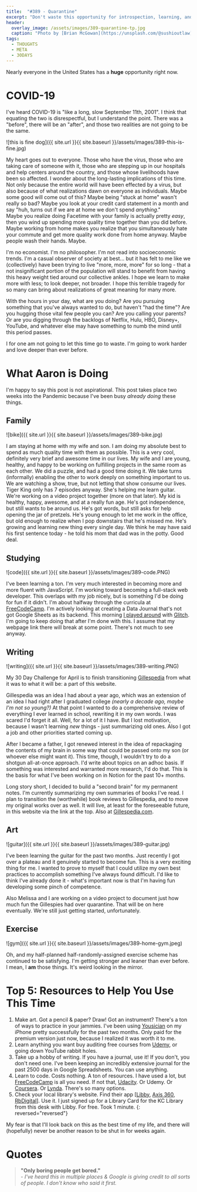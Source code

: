 ```yaml
---
title:  "#389 - Quarantine"
excerpt: "Don't waste this opportunity for introspection, learning, and personal development."
header:
  overlay_image: /assets/images/389-quarantine-tp.jpg
  caption: "Photo by [Brian McGowan](https://unsplash.com/@sushioutlaw) on [Unsplash](https://unsplash.com/)."
tags:
  - THOUGHTS
  - META
  - 30DAYS
---
```


Nearly everyone in the United States has a **huge** opportunity right now. 

# COVID-19

I've heard COVID-19 is "like a long, slow September 11th, 2001". I think that equating the two is disrespectful, but I understand the point. There was a "before", there will be an "after", and those two realities are not going to be the same.

![this is fine dog]({{ site.url }}{{ site.baseurl }}/assets/images/389-this-is-fine.jpg)

My heart goes out to everyone. Those who have the virus, those who are taking care of someone with it, those who are stepping up in our hospitals and help centers around the country, and those whose livelihoods have been so affected. I wonder about the long-lasting implications of this time. Not only because the entire world will have been effected by a virus, but also because of what realizations dawn on everyone as individuals. Maybe some good will come out of this?
Maybe being "stuck at home" wasn't really so bad? Maybe you look at your credit card statement in a month and say "huh, turns out if we are at home we don't spend *anything*."  
Maybe you realize doing Facetime with your family is actually pretty *easy*, then you wind up spending more quality time together than you did before.  
Maybe working from home makes you realize that you simultaneously hate your commute and get more quality work done from home anyway.
Maybe people wash their hands. Maybe.

I'm no economist. I'm no philosopher. I'm not read into socioeconomic trends. I'm a casual observer of society at best... but it has felt to me like we (collectively) have been trying to live "more, more, more" for so long - that a not insignificant portion of the population will stand to benefit from having this heavy weight tied around our collective ankles. I hope we learn to make more with less; to look deeper, not broader. I hope this terrible tragedy for so many can bring about realizations of great meaning for many more.

With the hours in your day, what are you doing? Are you pursuing something that you've always wanted to do, but haven't "had the time"? Are you hugging those vital few people you can? Are you calling your parents? Or are you digging through the backlogs of Netflix, Hulu, HBO, Disney+, YouTube, and whatever else may have something to numb the mind until this period passes.

I for one am not going to let this time go to waste. I'm going to work harder and love deeper than ever before.

# What Aaron is Doing

I'm happy to say this post is not aspirational. This post takes place two weeks into the Pandemic because I've been busy *already doing* these things.

## Family

![bike]({{ site.url }}{{ site.baseurl }}/assets/images/389-bike.jpg)

I am staying at home with my wife and son. I am doing my absolute best to spend as much quality time with them as possible. This is a very cool, definitely very brief and awesome time in our lives.
My wife and I are young, healthy, and happy to be working on fulfilling projects in the same room as each other. We did a puzzle, and had a good time doing it. We take turns (informally) enabling the other to work deeply on something important to us. We are watching a show, true, but not letting that show consume our lives. Tiger King only has 7 episodes anyway. She's helping me learn guitar. We're working on a video project together (more on that later).
My kid is healthy, happy, awesome, and at a really fun age. He's got independence, but still wants to be around us. He's got words, but still asks for help opening the jar of pretzels. He's young enough to let me work in the office, but old enough to realize when I pop downstairs that he's missed me. He's growing and learning new thing every single day. We think he may have said his first sentence today - he told his mom that dad was in the potty. Good deal.

## Studying

![code]({{ site.url }}{{ site.baseurl }}/assets/images/389-code.PNG)

I've been learning a ton. I'm very much interested in becoming more and more fluent with JavaScript. I'm working toward becoming a full-stack web developer. This overlaps with my job nicely, but is something I'd be doing for fun if it didn't. I'm about halfway through the curricula at [FreeCodeCamp](https://www.freecodecamp.org/). I'm actively looking at creating a Data Journal that's not got Google Sheets as its backend. This morning [I played around](https://quartz-nut-qcttcoafkb.glitch.me/) with [Glitch](https://glitch.com/). I'm going to keep doing that after I'm done with this. I assume that my webpage link there will break at some point. There's not much to see anyway.

## Writing

![writing]({{ site.url }}{{ site.baseurl }}/assets/images/389-writing.PNG)

My 30 Day Challenge for April is to finish transitioning [Gillespedia](http://gillespedia.com) from what it was to what it will be: a part of this website. 

Gillespedia was an idea I had about a year ago, which was an extension of an idea I had right after I graduated college *(nearly a decade ago, maybe I'm not so young?)* At that point I wanted to do a comprehensive review of everything I ever learned in school, rewriting it in my own words. I was scared I'd forget it all. Well, for a lot of it I have. But I lost motivation, because I wasn't learning *new* things - just summarizing old ones. Also I got a job and other priorities started coming up. 

After I became a father, I got renewed interest in the idea of repackaging the contents of my brain in some way that could be passed onto my son (or whoever else might want it). This time, though, I wouldn't try to do a shotgun all-at-once approach. I'd write about topics on an adhoc basis. If something was interested and warranted more research, I'd do that. This is the basis for what I've been working on in Notion for the past 10+ months.

Long story short, I decided to build a "second brain" for my permanent notes. I'm currently summarizing my own summaries of books I've read. I plan to transition the (worthwhile) book reviews to Gillespedia, and to move my original works over as well. It will live, at least for the foreseeable future, in this website via the link at the top. Also at [Gillespedia.com](http://gillespedia.com).

## Art

![guitar]({{ site.url }}{{ site.baseurl }}/assets/images/389-guitar.jpg)

I've been learning the guitar for the past two months. Just recently I got over a plateau and it genuinely started to become fun. This is a very exciting thing for me. I wanted to prove to myself that I could utilize my own best practices to accomplish something I've always found difficult. I'd like to think I've already done it - what's important now is that I'm having fun developing some pinch of competence.

Also Melissa and I are working on a video project to document just how much fun the Gillespies had over quarantine. That will be on here eventually. We're still just getting started, unfortunately.

## Exercise

![gym]({{ site.url }}{{ site.baseurl }}/assets/images/389-home-gym.jpeg)

Oh, and my half-planned half-randomly-assigned exercise scheme has continued to be satisfying. I'm getting stronger and leaner than ever before. I mean, I **am** those things. It's weird looking in the mirror.

# Top 5: Resources to Help You Use This Time

1. Make art. Got a pencil & paper? Draw! Got an instrument? There's a ton of ways to practice in your jammies. I've been using [Yousician](https://yousician.com/) on my iPhone pretty successfully for the past two months. Only paid for the premium version just now, because I realized it was worth it to me.
2. Learn anything you want buy auditing free courses from [Udemy](http://udemy.com), or going down YouTube rabbit holes.
3. Take up a hobby of writing. If you have a journal, use it! If you don't, you don't need one. I've been keeping an incredibly extensive journal for the past 2500 days in Google Spreadsheets. You can use anything.
4. Learn to code. Costs nothing. A ton of resources. I have used a lot, but [FreeCodeCamp](https://www.freecodecamp.org/) is all you need. If not that, [Udacity](http://udacity.com). Or Udemy. Or [Coursera](https://www.coursera.org/). Or [Lynda](http://lynda.com). There's so many options.
5. Check your local library's website. Find their app [[Libby](https://www.overdrive.com/apps/libby/), [Axis 360](http://axis360.site.baker-taylor.com/), [RbDigital](https://rbdigital.com/)]. Use it. I just signed up for a Library Card for the KC Library from this desk with Libby. For free. Took 1 minute.
{: reversed="reversed"}

My fear is that I'll look back on this as the best time of my life, and there will (hopefully) never be another reason to be shut in for weeks again.

# Quotes
> **"Only boring people get bored."**  
> *- I've heard this in multiple places & Google is giving credit to all sorts of people. I don't know who said it first.*